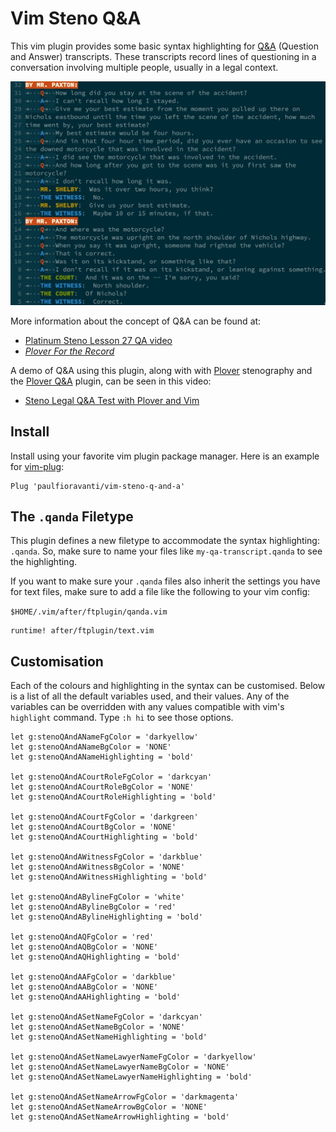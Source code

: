# Vim Steno Q&A

This vim plugin provides some basic syntax highlighting for [Q&A][] (Question
and Answer) transcripts. These transcripts record lines of questioning in a
conversation involving multiple people, usually in a legal context.

![Vim Steno Q&A][Vim Steno Q&A image url]

More information about the concept of Q&A can be found at:

- [Platinum Steno Lesson 27 QA video][]
- _[Plover For the Record][]_

A demo of Q&A using this plugin, along with with [Plover][] stenography and the
[Plover Q&A][] plugin, can be seen in this video:

- [Steno Legal Q&A Test with Plover and Vim][]

## Install

Install using your favorite vim plugin package manager. Here is an example for
[vim-plug][]:

```vimscript
Plug 'paulfioravanti/vim-steno-q-and-a'
```

## The `.qanda` Filetype

This plugin defines a new filetype to accommodate the syntax highlighting:
`.qanda`. So, make sure to name your files like `my-qa-transcript.qanda` to see
the highlighting.

If you want to make sure your `.qanda` files also inherit the settings you have
for text files, make sure to add a file like the following to your vim config:

`$HOME/.vim/after/ftplugin/qanda.vim`

```vimscript
runtime! after/ftplugin/text.vim
```

## Customisation

Each of the colours and highlighting in the syntax can be customised. Below is a
list of all the default variables used, and their values. Any of the variables
can be overridden with any values compatible with vim's `highlight` command.
Type `:h hi` to see those options.

```vimscript
let g:stenoQAndANameFgColor = 'darkyellow'
let g:stenoQAndANameBgColor = 'NONE'
let g:stenoQAndANameHighlighting = 'bold'

let g:stenoQAndACourtRoleFgColor = 'darkcyan'
let g:stenoQAndACourtRoleBgColor = 'NONE'
let g:stenoQAndACourtRoleHighlighting = 'bold'

let g:stenoQAndACourtFgColor = 'darkgreen'
let g:stenoQAndACourtBgColor = 'NONE'
let g:stenoQAndACourtHighlighting = 'bold'

let g:stenoQAndAWitnessFgColor = 'darkblue'
let g:stenoQAndAWitnessBgColor = 'NONE'
let g:stenoQAndAWitnessHighlighting = 'bold'

let g:stenoQAndABylineFgColor = 'white'
let g:stenoQAndABylineBgColor = 'red'
let g:stenoQAndABylineHighlighting = 'bold'

let g:stenoQAndAQFgColor = 'red'
let g:stenoQAndAQBgColor = 'NONE'
let g:stenoQAndAQHighlighting = 'bold'

let g:stenoQAndAAFgColor = 'darkblue'
let g:stenoQAndAABgColor = 'NONE'
let g:stenoQAndAAHighlighting = 'bold'

let g:stenoQAndASetNameFgColor = 'darkcyan'
let g:stenoQAndASetNameBgColor = 'NONE'
let g:stenoQAndASetNameHighlighting = 'bold'

let g:stenoQAndASetNameLawyerNameFgColor = 'darkyellow'
let g:stenoQAndASetNameLawyerNameBgColor = 'NONE'
let g:stenoQAndASetNameLawyerNameHighlighting = 'bold'

let g:stenoQAndASetNameArrowFgColor = 'darkmagenta'
let g:stenoQAndASetNameArrowBgColor = 'NONE'
let g:stenoQAndASetNameArrowHighlighting = 'bold'
```

[Platinum Steno Lesson 27 QA video]: https://www.youtube.com/watch?v=tEgaJ7hWIvg
[Plover]: https://www.openstenoproject.org/
[Plover For the Record]: https://www.paulfioravanti.com/blog/plover-for-the-record/
[Plover Q&A]: https://github.com/paulfioravanti/plover-q-and-a
[Q&A]: http://ilovesteno.com/2014/02/03/the-different-types-of-q-a/
[Steno Legal Q&A Test with Plover and Vim]: https://www.youtube.com/watch?v=wZFj0q0d9uo
[vim-plug]: https://github.com/junegunn/vim-plug
[Vim Steno Q&A image url]: ./qanda.jpg

